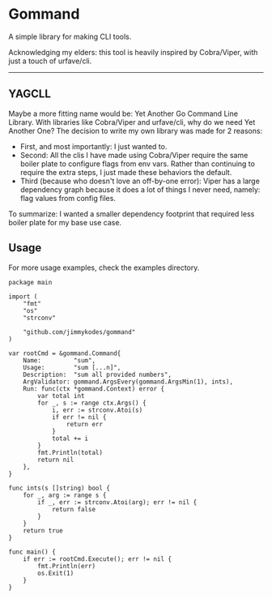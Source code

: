 # Gommand

A simple library for making CLI tools.

Acknowledging my elders: this tool is heavily inspired by Cobra/Viper, with just a touch of urfave/cli. 

---

## YAGCLL

Maybe a more fitting name would be: Yet Another Go Command Line Library. With libraries like Cobra/Viper and urfave/cli, why do we need Yet Another One? 
The decision to write my own library was made for 2 reasons:

- First, and most importantly: I just wanted to.
- Second: All the clis I have made using Cobra/Viper require the same boiler plate to configure flags from env vars. Rather than continuing to require the extra steps,
I just made these behaviors the default.
- Third (because who doesn't love an off-by-one error): Viper has a large dependency graph because it does a lot of things I never need, namely: flag values from config files.

To summarize: I wanted a smaller dependency footprint that required less boiler plate for my base use case. 

## Usage

For more usage examples, check the examples directory.

```golang
package main

import (
	"fmt"
	"os"
	"strconv"

	"github.com/jimmykodes/gommand"
)

var rootCmd = &gommand.Command{
	Name:         "sum",
	Usage:        "sum [...n]",
	Description:  "sum all provided numbers",
	ArgValidator: gommand.ArgsEvery(gommand.ArgsMin(1), ints),
	Run: func(ctx *gommand.Context) error {
		var total int
		for _, s := range ctx.Args() {
			i, err := strconv.Atoi(s)
			if err != nil {
				return err
			}
			total += i
		}
		fmt.Println(total)
		return nil
	},
}

func ints(s []string) bool {
	for _, arg := range s {
		if _, err := strconv.Atoi(arg); err != nil {
			return false
		}
	}
	return true
}

func main() {
	if err := rootCmd.Execute(); err != nil {
		fmt.Println(err)
		os.Exit(1)
	}
}

```
